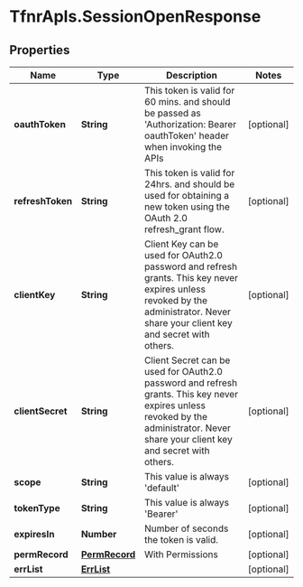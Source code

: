 # TfnrApIs.SessionOpenResponse

## Properties
Name | Type | Description | Notes
------------ | ------------- | ------------- | -------------
**oauthToken** | **String** | This token is valid for 60 mins. and should be passed as &#39;Authorization: Bearer oauthToken&#39; header when invoking the APIs | [optional] 
**refreshToken** | **String** | This token is valid for 24hrs. and should be used for obtaining a new token using the OAuth 2.0 refresh_grant flow. | [optional] 
**clientKey** | **String** | Client Key can be used for OAuth2.0 password and refresh grants. This key never expires unless revoked by the administrator. Never share your client key and secret with others. | [optional] 
**clientSecret** | **String** | Client Secret can be used for OAuth2.0 password and refresh grants. This key never expires unless revoked by the administrator. Never share your client key and secret with others. | [optional] 
**scope** | **String** | This value is always &#39;default&#39; | [optional] 
**tokenType** | **String** | This value is always &#39;Bearer&#39; | [optional] 
**expiresIn** | **Number** | Number of seconds the token is valid. | [optional] 
**permRecord** | [**PermRecord**](PermRecord.md) | With Permissions | [optional] 
**errList** | [**ErrList**](ErrList.md) |  | [optional] 


